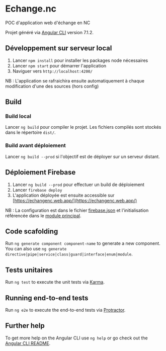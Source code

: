# Echange.nc
POC d'application web d'échange en NC

Projet généré via [Angular CLI](https://github.com/angular/angular-cli) version 7.1.2.

## Développement sur serveur local

1. Lancer `npm install` pour installer les packages node nécessaires
2. Lancer `npm start` pour démarrer l'application
3. Naviguer vers `http://localhost:4200/`

NB : L'application se rafraichira ensuite automatiquement à chaque modification d'une des sources (hors config)

## Build

### Build local 
Lancer `ng build` pour compiler le projet. Les fichiers compilés sont stockés dans le répertoire `dist/`.

### Build avant déploiement 
Lancer `ng build --prod` si l'objectif est de déployer sur un serveur distant.

## Déploiement Firebase

1. Lancer `ng build --prod` pour effectuer un build de déploiement
2. Lancer `firebase deploy`
3. L'application déployée est ensuite accessible sur [https://echangenc.web.app/](https://echangenc.web.app/)

NB : La configuration est dans le fichier [firebase.json](firebase.json) et l'initialisation référencée dans le [module principal](src/app/echange-app.component.ts).

## Code scafolding

Run `ng generate component component-name` to generate a new component. You can also use `ng generate directive|pipe|service|class|guard|interface|enum|module`.

## Tests unitaires

Run `ng test` to execute the unit tests via [Karma](https://karma-runner.github.io).

## Running end-to-end tests

Run `ng e2e` to execute the end-to-end tests via [Protractor](http://www.protractortest.org/).

## Further help

To get more help on the Angular CLI use `ng help` or go check out the [Angular CLI README](https://github.com/angular/angular-cli/blob/master/README.md).
